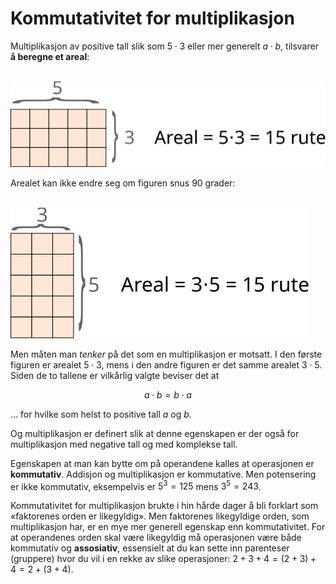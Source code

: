 # Kommutativitet for multiplikasjon

Multiplikasjon av positive tall slik som $5 \cdot 3$ eller mer generelt $a \cdot b$, tilsvarer **å beregne et areal**:

&nbsp;&nbsp;&nbsp;&nbsp;&nbsp;&nbsp;&nbsp;&nbsp;<img src="figurer/areal.svg">

Arealet kan ikke endre seg om figuren snus 90 grader:

&nbsp;&nbsp;&nbsp;&nbsp;&nbsp;&nbsp;&nbsp;&nbsp;<img src="figurer/rotert-areal.svg">

Men måten man *tenker* på det som en multiplikasjon er motsatt. I den første figuren er arealet $5 \cdot 3$, mens i den andre figuren er det samme arealet $3 \cdot 5$. Siden de to tallene er vilkårlig valgte beviser det at

$$a \cdot b = b \cdot a$$

&hellip; for hvilke som helst to positive tall $a$ og $b$.

Og multiplikasjon er definert slik at denne egenskapen er der også for multiplikasjon med negative tall og med komplekse tall.

Egenskapen at man kan bytte om på operandene kalles at operasjonen er **kommutativ**. Addisjon og multiplikasjon er kommutative. Men potensering er ikke kommutativ, eksempelvis er $5^3 = 125$ mens $3^5 = 243$.

Kommutativitet for multiplikasjon brukte i hin hårde dager å bli forklart som «faktorenes orden er likegyldig». Men faktorenes likegyldige orden, som multiplikasjon har, er en mye mer generell egenskap enn kommutativitet. For at operandenes orden skal være likegyldig må operasjonen være både kommutativ og **assosiativ**, essensielt at du kan sette inn parenteser (gruppere) hvor du vil i en rekke av slike operasjoner: $2 + 3 + 4 = (2 + 3) + 4 = 2 + (3 + 4)$.
